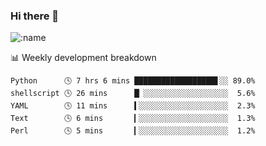 ### Hi there 👋

<!--
**lv2020/lv2020** is a ✨ _special_ ✨ repository because its `README.md` (this file) appears on your GitHub profile.

Here are some ideas to get you started:

- 🔭 I’m currently working on ...
- 🌱 I’m currently learning ...
- 👯 I’m looking to collaborate on ...
- 🤔 I’m looking for help with ...
- 💬 Ask me about ...
- 📫 How to reach me: ...
- 😄 Pronouns: ...
- ⚡ Fun fact: ...
-->
![:name](https://count.getloli.com/get/@:lv2020)
 <!-- waka-box start -->
📊 Weekly development breakdown
```text
Python      🕓 7 hrs 6 mins ██████████████████▋░░ 89.0%
shellscript 🕓 26 mins      █▏░░░░░░░░░░░░░░░░░░░  5.6%
YAML        🕓 11 mins      ▍░░░░░░░░░░░░░░░░░░░░  2.3%
Text        🕓 6 mins       ▎░░░░░░░░░░░░░░░░░░░░  1.3%
Perl        🕓 5 mins       ▎░░░░░░░░░░░░░░░░░░░░  1.2%
```
<!-- Powered by https://github.com/YouEclipse/waka-box-go . -->
<!-- waka-box end -->
